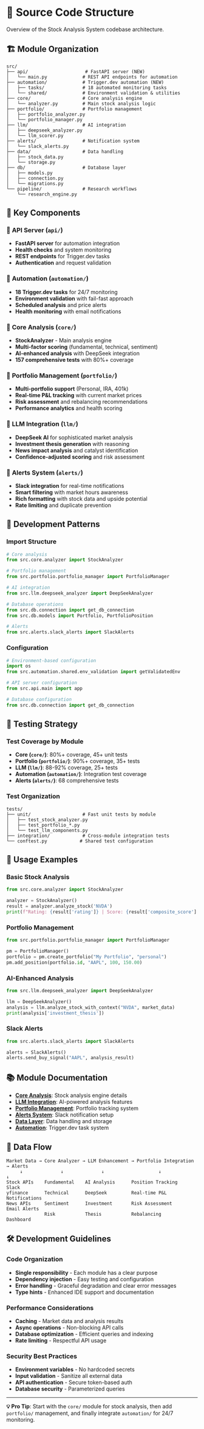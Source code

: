 # 📁 Source Code Structure

Overview of the Stock Analysis System codebase architecture.

## 🏗️ Module Organization

```
src/
├── api/                     # FastAPI server (NEW)
│   └── main.py             # REST API endpoints for automation
├── automation/             # Trigger.dev automation (NEW)
│   ├── tasks/              # 18 automated monitoring tasks
│   └── shared/             # Environment validation & utilities
├── core/                   # Core analysis engine
│   └── analyzer.py         # Main stock analysis logic
├── portfolio/              # Portfolio management
│   ├── portfolio_analyzer.py
│   └── portfolio_manager.py
├── llm/                    # AI integration
│   ├── deepseek_analyzer.py
│   └── llm_scorer.py
├── alerts/                 # Notification system
│   └── slack_alerts.py
├── data/                   # Data handling
│   ├── stock_data.py
│   └── storage.py
├── db/                     # Database layer
│   ├── models.py
│   ├── connection.py
│   └── migrations.py
└── pipeline/               # Research workflows
    └── research_engine.py
```

## 🎯 Key Components

### 🤖 **API Server** (`api/`)

-   **FastAPI server** for automation integration
-   **Health checks** and system monitoring
-   **REST endpoints** for Trigger.dev tasks
-   **Authentication** and request validation

### 🔄 **Automation** (`automation/`)

-   **18 Trigger.dev tasks** for 24/7 monitoring
-   **Environment validation** with fail-fast approach
-   **Scheduled analysis** and price alerts
-   **Health monitoring** with email notifications

### 🧠 **Core Analysis** (`core/`)

-   **StockAnalyzer** - Main analysis engine
-   **Multi-factor scoring** (fundamental, technical, sentiment)
-   **AI-enhanced analysis** with DeepSeek integration
-   **157 comprehensive tests** with 80%+ coverage

### 💼 **Portfolio Management** (`portfolio/`)

-   **Multi-portfolio support** (Personal, IRA, 401k)
-   **Real-time P&L tracking** with current market prices
-   **Risk assessment** and rebalancing recommendations
-   **Performance analytics** and health scoring

### 🤖 **LLM Integration** (`llm/`)

-   **DeepSeek AI** for sophisticated market analysis
-   **Investment thesis generation** with reasoning
-   **News impact analysis** and catalyst identification
-   **Confidence-adjusted scoring** and risk assessment

### 📱 **Alerts System** (`alerts/`)

-   **Slack integration** for real-time notifications
-   **Smart filtering** with market hours awareness
-   **Rich formatting** with stock data and upside potential
-   **Rate limiting** and duplicate prevention

## 🔧 Development Patterns

### Import Structure

```python
# Core analysis
from src.core.analyzer import StockAnalyzer

# Portfolio management
from src.portfolio.portfolio_manager import PortfolioManager

# AI integration
from src.llm.deepseek_analyzer import DeepSeekAnalyzer

# Database operations
from src.db.connection import get_db_connection
from src.db.models import Portfolio, PortfolioPosition

# Alerts
from src.alerts.slack_alerts import SlackAlerts
```

### Configuration

```python
# Environment-based configuration
import os
from src.automation.shared.env_validation import getValidatedEnv

# API server configuration
from src.api.main import app

# Database configuration
from src.db.connection import get_db_connection
```

## 🧪 Testing Strategy

### Test Coverage by Module

-   **Core (`core/`)**: 80%+ coverage, 45+ unit tests
-   **Portfolio (`portfolio/`)**: 90%+ coverage, 35+ tests
-   **LLM (`llm/`)**: 88-92% coverage, 25+ tests
-   **Automation (`automation/`)**: Integration test coverage
-   **Alerts (`alerts/`)**: 68 comprehensive tests

### Test Organization

```
tests/
├── unit/                   # Fast unit tests by module
│   ├── test_stock_analyzer.py
│   ├── test_portfolio_*.py
│   └── test_llm_components.py
├── integration/            # Cross-module integration tests
└── conftest.py            # Shared test configuration
```

## 🚀 Usage Examples

### Basic Stock Analysis

```python
from src.core.analyzer import StockAnalyzer

analyzer = StockAnalyzer()
result = analyzer.analyze_stock('NVDA')
print(f"Rating: {result['rating']} | Score: {result['composite_score']:.1f}")
```

### Portfolio Management

```python
from src.portfolio.portfolio_manager import PortfolioManager

pm = PortfolioManager()
portfolio = pm.create_portfolio("My Portfolio", "personal")
pm.add_position(portfolio.id, "AAPL", 100, 150.00)
```

### AI-Enhanced Analysis

```python
from src.llm.deepseek_analyzer import DeepSeekAnalyzer

llm = DeepSeekAnalyzer()
analysis = llm.analyze_stock_with_context("NVDA", market_data)
print(analysis['investment_thesis'])
```

### Slack Alerts

```python
from src.alerts.slack_alerts import SlackAlerts

alerts = SlackAlerts()
alerts.send_buy_signal("AAPL", analysis_result)
```

## 📚 Module Documentation

-   **[Core Analysis](core/README.md)**: Stock analysis engine details
-   **[LLM Integration](llm/README.md)**: AI-powered analysis features
-   **[Portfolio Management](portfolio/README.md)**: Portfolio tracking system
-   **[Alerts System](alerts/README.md)**: Slack notification setup
-   **[Data Layer](data/README.md)**: Data handling and storage
-   **[Automation](automation/README.md)**: Trigger.dev task system

## 🔄 Data Flow

```
Market Data → Core Analyzer → LLM Enhancement → Portfolio Integration → Alerts
     ↓              ↓              ↓                    ↓              ↓
Stock APIs    Fundamental    AI Analysis      Position Tracking   Slack
yfinance      Technical      DeepSeek         Real-time P&L       Notifications
News APIs     Sentiment      Investment       Risk Assessment     Email Alerts
              Risk           Thesis           Rebalancing         Dashboard
```

## 🛠️ Development Guidelines

### Code Organization

-   **Single responsibility** - Each module has a clear purpose
-   **Dependency injection** - Easy testing and configuration
-   **Error handling** - Graceful degradation and clear error messages
-   **Type hints** - Enhanced IDE support and documentation

### Performance Considerations

-   **Caching** - Market data and analysis results
-   **Async operations** - Non-blocking API calls
-   **Database optimization** - Efficient queries and indexing
-   **Rate limiting** - Respectful API usage

### Security Best Practices

-   **Environment variables** - No hardcoded secrets
-   **Input validation** - Sanitize all external data
-   **API authentication** - Secure token-based auth
-   **Database security** - Parameterized queries

---

**💡 Pro Tip**: Start with the `core/` module for stock analysis, then add `portfolio/` management, and finally integrate `automation/` for 24/7 monitoring.
